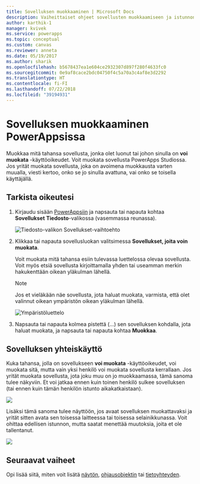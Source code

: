 ```yaml
---
title: Sovelluksen muokkaaminen | Microsoft Docs
description: Vaiheittaiset ohjeet sovellusten muokkaamiseen ja istunnon lukitustilanteisiin.
author: karthik-1
manager: kvivek
ms.service: powerapps
ms.topic: conceptual
ms.custom: canvas
ms.reviewer: anneta
ms.date: 05/19/2017
ms.author: sharik
ms.openlocfilehash: b5678437ea1e604ce2932307d897f280f4633fc0
ms.sourcegitcommit: 0e9af8cace2bdc04750f4c5a70a3c4af8e3d2292
ms.translationtype: HT
ms.contentlocale: fi-FI
ms.lasthandoff: 07/22/2018
ms.locfileid: "39194931"
---
```

# <a name="edit-an-app-in-powerapps"></a>Sovelluksen muokkaaminen PowerAppsissa
Muokkaa mitä tahansa sovellusta, jonka olet luonut tai johon sinulla on **voi muokata** -käyttöoikeudet. Voit muokata sovellusta PowerApps Studiossa. Jos yrität muokata sovellusta, joka on avoimena muokkausta varten muualla, viesti kertoo, onko se jo sinulla avattuna, vai onko se toisella käyttäjällä.

## <a name="verify-your-permissions"></a>Tarkista oikeutesi
1. Kirjaudu sisään [PowerAppsiin](https://web.powerapps.com?utm_source=padocs&utm_medium=linkinadoc&utm_campaign=referralsfromdoc) ja napsauta tai napauta kohtaa **Sovellukset** **Tiedosto**-valikossa (vasemmassa reunassa).
   
    ![Tiedosto-valikon Sovellukset-vaihtoehto](./media/edit-app/file-apps.png)

2. Klikkaa tai napauta sovellusluokan valitsimessa **Sovellukset, joita voin muokata**.

    Voit muokata mitä tahansa esiin tulevassa luettelossa olevaa sovellusta. Voit myös etsiä sovellusta kirjoittamalla yhden tai useamman merkin hakukenttään oikean yläkulman lähellä.

    > [!NOTE]
    > Jos et vieläkään näe sovellusta, jota haluat muokata, varmista, että olet valinnut oikean ympäristön oikean yläkulman lähellä.
   
    ![Ympäristöluettelo](./media/edit-app/environment-list.png)

1. Napsauta tai napauta kolmea pistettä (...) sen sovelluksen kohdalla, jota haluat muokata, ja napsauta tai napauta kohtaa **Muokkaa**.

## <a name="collaborate-on-an-app"></a>Sovelluksen yhteiskäyttö
Kuka tahansa, jolla on sovellukseen **voi muokata** -käyttöoikeudet, voi muokata sitä, mutta vain yksi henkilö voi muokata sovellusta kerrallaan. Jos yrität muokata sovellusta, jota joku muu on jo muokkaamassa, tämä sanoma tulee näkyviin. Et voi jatkaa ennen kuin toinen henkilö sulkee sovelluksen (tai ennen kuin tämän henkilön istunto aikakatkaistaan).

![](./media/edit-app/applock-otheruser.png)

Lisäksi tämä sanoma tulee näyttöön, jos avaat sovelluksen muokattavaksi ja yrität sitten avata sen toisessa laitteessa tai toisessa selainikkunassa. Voit ohittaa edellisen istunnon, mutta saatat menettää muutoksia, joita et ole tallentanut.

![](./media/edit-app/applock-selfuser.png)

## <a name="next-steps"></a>Seuraavat vaiheet
Opi lisää siitä, miten voit lisätä [näytön](add-screen-context-variables.md), [ohjausobjektin](add-configure-controls.md) tai [tietoyhteyden](add-data-connection.md).

